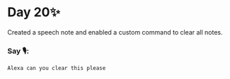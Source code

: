 # Day 20✨

Created a speech note and enabled a custom command to clear all notes.

### Say 🎙:

```
Alexa can you clear this please
```